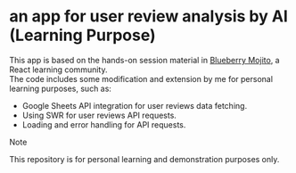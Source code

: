 # an app for user review analysis by AI (Learning Purpose)

This app is based on the hands-on session material in [Blueberry Mojito](https://b13o.com/), a React learning community.<br>
The code includes some modification and extension by me for personal learning purposes, such as:

- Google Sheets API integration for user reviews data fetching.
- Using SWR for user reviews API requests.
- Loading and error handling for API requests.

> [!NOTE]
> This repository is for personal learning and demonstration purposes only.